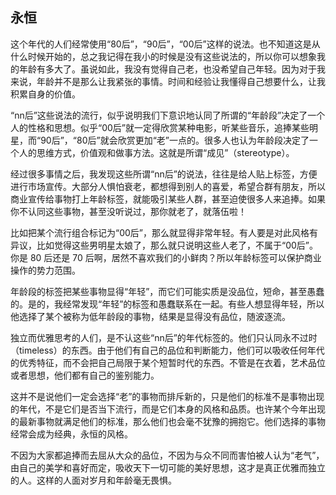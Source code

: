 <div class="inner">
<h2>永恒</h2>
<p>这个年代的人们经常使用“80后”，“90后”，“00后”这样的说法。也不知道这是从什么时候开始的，总之我记得在我小的时候是没有这些说法的，所以你可以想象我的年龄有多大了。虽说如此，我没有觉得自己老，也没希望自己年轻。因为对于我来说，年龄并不是那么让我紧张的事情。时间和经验让我懂得自己想要什么，让我积累自身的价值。</p>
<p>“nn后”这些说法的流行，似乎说明我们下意识地认同了所谓的“年龄段”决定了一个人的性格和思想。似乎“00后”就一定得欣赏某种电影，听某些音乐，追捧某些明星，而“90后”，“80后”就会欣赏更加“老”一点的。很多人也认为年龄段决定了一个人的思维方式，价值观和做事方法。这就是所谓“成见”（stereotype）。</p>
<p>经过很多事情之后，我发现这些所谓“nn后”的说法，往往是给人贴上标签，方便进行市场宣传。大部分人惧怕衰老，都想得到别人的喜爱，希望合群有朋友，所以商业宣传给事物打上年龄标签，就能吸引某些人群，甚至迫使很多人来追捧。如果你不认同这些事物，甚至没听说过，那你就老了，就落伍啦！</p>
<p>比如把某个流行组合标记为“00后”，那么就显得非常年轻。有人要是对此风格有异议，比如觉得这些男明星太娘了，那么就只说明这些人老了，不属于“00后”。你是 80 后还是 70 后啊，居然不喜欢我们的小鲜肉？所以年龄标签可以保护商业操作的势力范围。</p>
<p>年龄段的标签把某些事物显得“年轻”，而它们可能实质是没品位，短命，甚至愚蠢的。是的，我经常发现“年轻”的标签和愚蠢联系在一起。有些人想显得年轻，所以他选择了某个被称为低年龄段的事物，结果是显得没有品位，随波逐流。</p>
<p>独立而优雅思考的人们，是不认这些“nn后”的年代标签的。他们只认同永不过时（timeless）的东西。由于他们有自己的品位和判断能力，他们可以吸收任何年代的优秀特征，而不会把自己局限于某个短暂时代的东西。不管是在衣着，艺术品位或者思想，他们都有自己的鉴别能力。</p>
<p>这并不是说他们一定会选择“老”的事物而排斥新的，只是他们的标准不是事物出现的年代，不是它们是否当下流行，而是它们本身的风格和品质。也许某个今年出现的最新事物就满足他们的标准，那么他们也会毫不犹豫的拥抱它。他们选择的事物经常会成为经典，永恒的风格。</p>
<p>不因为大家都追捧而去屈从大众的品位，不因为与众不同而害怕被人认为“老气”，由自己的美学和喜好而定，吸收天下一切可能的美好思想，这才是真正优雅而独立的人。这样的人面对岁月和年龄毫无畏惧。</p>
</div>
<!--
<div class="ad-banner" style="margin-top: 5px">
<script async src="//pagead2.googlesyndication.com/pagead/js/adsbygoogle.js"></script>
<ins class="adsbygoogle"
                    style="display:inline-block;width:100%;height:90px"
                    data-ad-client="ca-pub-1331524016319584"
                    data-ad-slot="6657867155"></ins>
<script>(adsbygoogle = window.adsbygoogle || []).push({});</script>
</div>
        -->
<script data-ad-client="ca-pub-1331524016319584" async
            src="https://pagead2.googlesyndication.com/pagead/js/adsbygoogle.js">
</script>
    